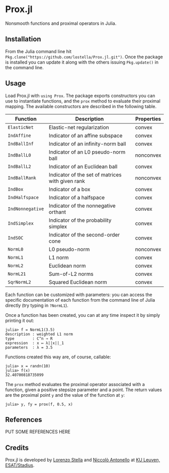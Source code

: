 # Prox.jl

Nonsmooth functions and proximal operators in Julia.

## Installation

From the Julia command line hit `Pkg.clone("https://github.com/lostella/Prox.jl.git")`.
Once the package is installed you can update it along with the others issuing
`Pkg.update()` in the command line.

## Usage

Load Prox.jl with `using Prox`. The package exports constructors you can use to
instantiate functions, and the `prox` method to evaluate their proximal mapping.
The available constructors are described in the following table.

Function        | Description                                          | Properties
----------------|------------------------------------------------------|----------------
`ElasticNet`    | Elastic-net regularization                           | convex
`IndAffine`     | Indicator of an affine subspace                      | convex
`IndBallInf`    | Indicator of an infinity-norm ball                   | convex
`IndBallL0`     | Indicator of an L0 pseudo-norm ball                  | nonconvex
`IndBallL2`     | Indicator of an Euclidean ball                       | convex
`IndBallRank`   | Indicator of the set of matrices with given rank     | nonconvex
`IndBox`        | Indicator of a box                                   | convex
`IndHalfspace`  | Indicator of a halfspace                             | convex
`IndNonnegative`| Indicator of the nonnegative orthant                 | convex
`IndSimplex`    | Indicator of the probability simplex                 | convex
`IndSOC`        | Indicator of the second-order cone                   | convex
`NormL0`        | L0 pseudo-norm                                       | nonconvex
`NormL1`        | L1 norm                                              | convex
`NormL2`        | Euclidean norm                                       | convex
`NormL21`       | Sum-of-L2 norms                                      | convex
`SqrNormL2`     | Squared Euclidean norm                               | convex

Each function can be customized with parameters: you can access the specific documentation
of each function from the command line of Julia directly (try typing in `?NormL1`).

Once a function has been created, you can at any time inspect it by simply printing it out:

```
julia> f = NormL1(3.5)
description : weighted L1 norm
type        : C^n → R
expression  : x ↦ λ||x||_1
parameters  : λ = 3.5
```

Functions created this way are, of course, callable:

```
julia> x = randn(10)
julia> f(x)
32.40700818735099
```

The `prox` method evaluates the proximal operator associated with a function, given a
positive stepsize parameter and a point. The return values are the proximal point
`y` and the value of the function at `y`:

```
julia> y, fy = prox(f, 0.5, x)
```

## References

PUT SOME REFERENCES HERE

## Credits

Prox.jl is developed by [Lorenzo Stella](https://lostella.github.io) and [Niccolò Antonello](http://homes.esat.kuleuven.be/~nantonel/) at [KU Leuven, ESAT/Stadius](https://www.esat.kuleuven.be/stadius/).
